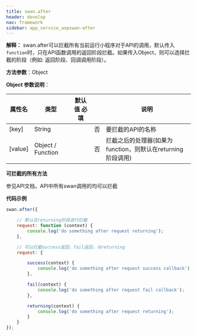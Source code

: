 ```yaml
---
title: swan.after
header: develop
nav: framework
sidebar: app_service_aopswan-after
---
```

 

**解释：** swan.after可以拦截所有当前运行小程序对于API的调用，默认传入`function`时，只在API函数调用的返回阶段拦截。如果传入Object，则可以选择拦截的阶段（例如: 返回阶段、回调调用阶段）。

**方法参数**：Object

 **Object 参数说明**：

|属性名 |类型  |默认值 必填 | |说明|
|---- | ---- | ---- | ----|----|
|[key] | String | |否 |要拦截的API的名称 |
|[value] | Object / Function | |否 |拦截之后的处理器(如果为function，则默认在returning阶段调用) |

**可拦截的所有方法**

参见API文档，API中所有swan调用的均可以拦截

**代码示例**

```js
swan.after({

    // 默认在returning阶段进行拦截
    request: function (context) {
        console.log('do something after request returning');
    },

    // 可以拦截success返回，fail返回，与returning
    request: {

        success(context) {
            console.log('do something after request success callback');
        },

        fail(context) {
            console.log('do something after request fail callback');
        },

        returning(context) {
            console.log('do something after request returning');
        }
    }
});
```
